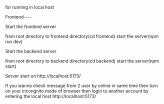 for running in local host

Frontend----

Start the frontend server

from root directory to frontend directory(cd frontend)
start the server(npm run dev)

Start the backend server

from root directory to backend directory(cd backend)
start the server(npm start)

Server start on http://localhost:5173/

If you wanna check message from 2 user by online in same time then turn on your incongnito mode of browser then login to another account by entering the local host http://localhost:5173/